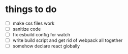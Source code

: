 # things to do
- [ ] make css files work
- [ ] sanitize code
- [ ] fix esbuild config for watch
- [ ] write build script and get rid of webpack all together
- [ ] somehow declare react globally 
